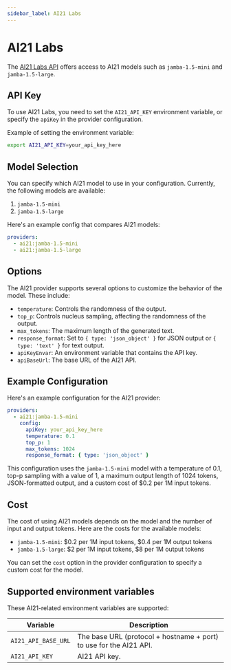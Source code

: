 ```yaml
---
sidebar_label: AI21 Labs
---
```


# AI21 Labs

The [AI21 Labs API](https://docs.ai21.com/reference/chat-completion) offers access to AI21 models such as `jamba-1.5-mini` and `jamba-1.5-large`.

## API Key

To use AI21 Labs, you need to set the `AI21_API_KEY` environment variable, or specify the `apiKey` in the provider configuration.

Example of setting the environment variable:

```sh
export AI21_API_KEY=your_api_key_here
```

## Model Selection

You can specify which AI21 model to use in your configuration. Currently, the following models are available:

1. `jamba-1.5-mini`
2. `jamba-1.5-large`

Here's an example config that compares AI21 models:

```yaml
providers:
  - ai21:jamba-1.5-mini
  - ai21:jamba-1.5-large
```

## Options

The AI21 provider supports several options to customize the behavior of the model. These include:

- `temperature`: Controls the randomness of the output.
- `top_p`: Controls nucleus sampling, affecting the randomness of the output.
- `max_tokens`: The maximum length of the generated text.
- `response_format`: Set to `{ type: 'json_object' }` for JSON output or `{ type: 'text' }` for text output.
- `apiKeyEnvar`: An environment variable that contains the API key.
- `apiBaseUrl`: The base URL of the AI21 API.

## Example Configuration

Here's an example configuration for the AI21 provider:

```yaml
providers:
  - ai21:jamba-1.5-mini
    config:
      apiKey: your_api_key_here
      temperature: 0.1
      top_p: 1
      max_tokens: 1024
      response_format: { type: 'json_object' }
```

This configuration uses the `jamba-1.5-mini` model with a temperature of 0.1, top-p sampling with a value of 1, a maximum output length of 1024 tokens, JSON-formatted output, and a custom cost of $0.2 per 1M input tokens.

## Cost

The cost of using AI21 models depends on the model and the number of input and output tokens. Here are the costs for the available models:

- `jamba-1.5-mini`: $0.2 per 1M input tokens, $0.4 per 1M output tokens
- `jamba-1.5-large`: $2 per 1M input tokens, $8 per 1M output tokens

You can set the `cost` option in the provider configuration to specify a custom cost for the model.

## Supported environment variables

These AI21-related environment variables are supported:

| Variable            | Description                                                        |
| ------------------- | ------------------------------------------------------------------ |
| `AI21_API_BASE_URL` | The base URL (protocol + hostname + port) to use for the AI21 API. |
| `AI21_API_KEY`      | AI21 API key.                                                      |
